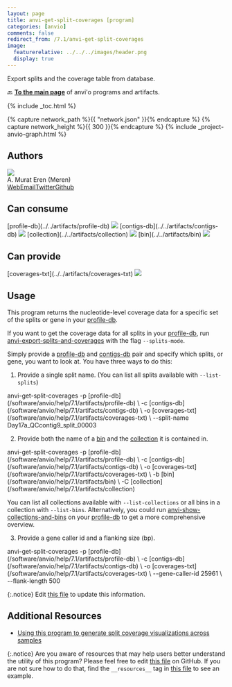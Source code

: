 ```yaml
---
layout: page
title: anvi-get-split-coverages [program]
categories: [anvio]
comments: false
redirect_from: /7.1/anvi-get-split-coverages
image:
  featurerelative: ../../../images/header.png
  display: true
---
```


Export splits and the coverage table from database.

🔙 **[To the main page](../../)** of anvi'o programs and artifacts.


{% include _toc.html %}
<div id="svg" class="subnetwork"></div>
{% capture network_path %}{{ "network.json" }}{% endcapture %}
{% capture network_height %}{{ 300 }}{% endcapture %}
{% include _project-anvio-graph.html %}


## Authors

<div class="anvio-person"><div class="anvio-person-info"><div class="anvio-person-photo"><img class="anvio-person-photo-img" src="../../images/authors/meren.jpg" /></div><div class="anvio-person-info-box"><span class="anvio-person-name">A. Murat Eren (Meren)</span><div class="anvio-person-social-box"><a href="http://meren.org" class="person-social" target="_blank"><i class="fa fa-fw fa-home"></i>Web</a><a href="mailto:a.murat.eren@gmail.com" class="person-social" target="_blank"><i class="fa fa-fw fa-envelope-square"></i>Email</a><a href="http://twitter.com/merenbey" class="person-social" target="_blank"><i class="fa fa-fw fa-twitter-square"></i>Twitter</a><a href="http://github.com/meren" class="person-social" target="_blank"><i class="fa fa-fw fa-github"></i>Github</a></div></div></div></div>



## Can consume


<p style="text-align: left" markdown="1"><span class="artifact-r">[profile-db](../../artifacts/profile-db) <img src="../../images/icons/DB.png" class="artifact-icon-mini" /></span> <span class="artifact-r">[contigs-db](../../artifacts/contigs-db) <img src="../../images/icons/DB.png" class="artifact-icon-mini" /></span> <span class="artifact-r">[collection](../../artifacts/collection) <img src="../../images/icons/COLLECTION.png" class="artifact-icon-mini" /></span> <span class="artifact-r">[bin](../../artifacts/bin) <img src="../../images/icons/BIN.png" class="artifact-icon-mini" /></span></p>


## Can provide


<p style="text-align: left" markdown="1"><span class="artifact-p">[coverages-txt](../../artifacts/coverages-txt) <img src="../../images/icons/TXT.png" class="artifact-icon-mini" /></span></p>


## Usage


This program returns the nucleotide-level coverage data for a specific set of the splits or gene in your <span class="artifact-n">[profile-db](/software/anvio/help/7.1/artifacts/profile-db)</span>. 

If you want to get the coverage data for all splits in your <span class="artifact-n">[profile-db](/software/anvio/help/7.1/artifacts/profile-db)</span>, run <span class="artifact-n">[anvi-export-splits-and-coverages](/software/anvio/help/7.1/programs/anvi-export-splits-and-coverages)</span> with the flag `--splits-mode`. 

Simply provide a <span class="artifact-n">[profile-db](/software/anvio/help/7.1/artifacts/profile-db)</span> and <span class="artifact-n">[contigs-db](/software/anvio/help/7.1/artifacts/contigs-db)</span> pair and specify which splits, or gene, you want to look at. You have three ways to do this: 

1.  Provide a single split name. (You can list all splits available with `--list-splits`)

<div class="codeblock" markdown="1">
anvi&#45;get&#45;split&#45;coverages &#45;p <span class="artifact&#45;n">[profile&#45;db](/software/anvio/help/7.1/artifacts/profile&#45;db)</span> \
                         &#45;c <span class="artifact&#45;n">[contigs&#45;db](/software/anvio/help/7.1/artifacts/contigs&#45;db)</span> \
                         &#45;o <span class="artifact&#45;n">[coverages&#45;txt](/software/anvio/help/7.1/artifacts/coverages&#45;txt)</span> \ 
                         &#45;&#45;split&#45;name Day17a_QCcontig9_split_00003
</div>


2. Provide both the name of a <span class="artifact-n">[bin](/software/anvio/help/7.1/artifacts/bin)</span> and the <span class="artifact-n">[collection](/software/anvio/help/7.1/artifacts/collection)</span> it is contained in. 

<div class="codeblock" markdown="1">
anvi&#45;get&#45;split&#45;coverages &#45;p <span class="artifact&#45;n">[profile&#45;db](/software/anvio/help/7.1/artifacts/profile&#45;db)</span> \
                         &#45;c <span class="artifact&#45;n">[contigs&#45;db](/software/anvio/help/7.1/artifacts/contigs&#45;db)</span> \
                         &#45;o <span class="artifact&#45;n">[coverages&#45;txt](/software/anvio/help/7.1/artifacts/coverages&#45;txt)</span> \ 
                         &#45;b <span class="artifact&#45;n">[bin](/software/anvio/help/7.1/artifacts/bin)</span> \
                         &#45;C <span class="artifact&#45;n">[collection](/software/anvio/help/7.1/artifacts/collection)</span>
</div>

You can list all collections available with `--list-collections` or all bins in a collection with `--list-bins`. Alternatively, you could run <span class="artifact-n">[anvi-show-collections-and-bins](/software/anvio/help/7.1/programs/anvi-show-collections-and-bins)</span> on your <span class="artifact-n">[profile-db](/software/anvio/help/7.1/artifacts/profile-db)</span> to get a more comprehensive overview. 

3. Provide a gene caller id and a flanking size (bp).

<div class="codeblock" markdown="1">
anvi&#45;get&#45;split&#45;coverages &#45;p <span class="artifact&#45;n">[profile&#45;db](/software/anvio/help/7.1/artifacts/profile&#45;db)</span> \
                         &#45;c <span class="artifact&#45;n">[contigs&#45;db](/software/anvio/help/7.1/artifacts/contigs&#45;db)</span> \
                         &#45;o <span class="artifact&#45;n">[coverages&#45;txt](/software/anvio/help/7.1/artifacts/coverages&#45;txt)</span> \ 
                         &#45;&#45;gene&#45;caller&#45;id 25961 \
                         &#45;&#45;flank&#45;length 500
</div>


{:.notice}
Edit [this file](https://github.com/merenlab/anvio/tree/master/anvio/docs/programs/anvi-get-split-coverages.md) to update this information.


## Additional Resources


* [Using this program to generate split coverage visualizations across samples](http://merenlab.org/2019/11/25/visualizing-coverages/#visualize-only-the-coverage-of-a-split-across-samples)


{:.notice}
Are you aware of resources that may help users better understand the utility of this program? Please feel free to edit [this file](https://github.com/merenlab/anvio/tree/master/bin/anvi-get-split-coverages) on GitHub. If you are not sure how to do that, find the `__resources__` tag in [this file](https://github.com/merenlab/anvio/blob/master/bin/anvi-interactive) to see an example.
